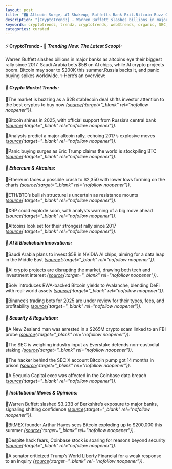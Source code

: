 ```yaml
---
layout: post
title: "🏙️ Altcoin Surge, AI Shakeup, Buffetts Bank Exit.Bitcoin Buzz Comes Last"
description: "[CryptoTrendz] - Warren Buffett slashes billions in major banks as altcoins eye their biggest rally since 2017. Saudi Arabia bets $5B on AI chips, while AI crypto projects boom. Bitcoin may soar to $200K this summer.Russia backs it, and panic buying spikes worldwide."
keywords: cryptotrendz, trendz, cryptotrends, web3trends, organic, SEC, Market, Warren, Trump, Crypto, JPMorgan, Trading, Bitcoin, Analyst, AI, Stablecoin, Avalanche
categories: curated
---
```


#### ⚡ CryptoTrendz - 📌 *Trending Now: The Latest Scoop!:*

Warren Buffett slashes billions in major banks as altcoins eye their biggest rally since 2017. Saudi Arabia bets $5B on AI chips, while AI crypto projects boom. Bitcoin may soar to $200K this summer.Russia backs it, and panic buying spikes worldwide. ✨Here’s an overview:


#### *🔖 Crypto Market Trends:*  

🔹The market is buzzing as a $2B stablecoin deal shifts investor attention to the best cryptos to buy now *([source](https://s.avyag.com/tsph){:target="_blank" rel="nofollow noopener"})*.  

🔹Bitcoin shines in 2025, with official support from Russia’s central bank *([source](https://s.avyag.com/1rkn){:target="_blank" rel="nofollow noopener"})*.  

🔹Analysts predict a major altcoin rally, echoing 2017’s explosive moves *([source](https://s.avyag.com/ou92){:target="_blank" rel="nofollow noopener"})*.  

🔹Panic buying surges as Eric Trump claims the world is stockpiling BTC *([source](https://s.avyag.com/769r){:target="_blank" rel="nofollow noopener"})*.  

#### *🔖 Ethereum & Altcoins:*  

🔹Ethereum faces a possible crash to $2,350 with lower lows forming on the charts *([source](https://s.avyag.com/okzw){:target="_blank" rel="nofollow noopener"})*.  

🔹ETH/BTC’s bullish structure is uncertain as resistance mounts *([source](https://s.avyag.com/u1lp){:target="_blank" rel="nofollow noopener"})*.  

🔹XRP could explode soon, with analysts warning of a big move ahead *([source](https://s.avyag.com/drk5){:target="_blank" rel="nofollow noopener"})*.  

🔹Altcoins look set for their strongest rally since 2017 *([source](https://s.avyag.com/ou92){:target="_blank" rel="nofollow noopener"})*.  

#### *🔖 AI & Blockchain Innovations:*  

🔹Saudi Arabia plans to invest $5B in NVIDIA AI chips, aiming for a data leap in the Middle East *([source](https://s.avyag.com/knaz){:target="_blank" rel="nofollow noopener"})*.  

🔹AI crypto projects are disrupting the market, drawing both tech and investment interest *([source](https://s.avyag.com/aoy6){:target="_blank" rel="nofollow noopener"})*.  

🔹Solv introduces RWA-backed Bitcoin yields to Avalanche, blending DeFi with real-world assets *([source](https://s.avyag.com/h75e){:target="_blank" rel="nofollow noopener"})*.  

🔹Binance’s trading bots for 2025 are under review for their types, fees, and profitability *([source](https://s.avyag.com/zuui){:target="_blank" rel="nofollow noopener"})*.  

#### *🔖 Security & Regulation:*  

🔹A New Zealand man was arrested in a $265M crypto scam linked to an FBI probe *([source](https://s.avyag.com/0b37){:target="_blank" rel="nofollow noopener"})*.  

🔹The SEC is weighing industry input as Everstake defends non-custodial staking *([source](https://s.avyag.com/0vow){:target="_blank" rel="nofollow noopener"})*.  

🔹The hacker behind the SEC X account Bitcoin pump got 14 months in prison *([source](https://s.avyag.com/sk5g){:target="_blank" rel="nofollow noopener"})*.  

🔹A Sequoia Capital exec was affected in the Coinbase data breach *([source](https://s.avyag.com/uuex){:target="_blank" rel="nofollow noopener"})*.  

#### *🔖 Institutional Moves & Opinions:*  

🔹Warren Buffett slashed $3.23B of Berkshire’s exposure to major banks, signaling shifting confidence *([source](https://s.avyag.com/faw3){:target="_blank" rel="nofollow noopener"})*.  

🔹BitMEX founder Arthur Hayes sees Bitcoin exploding up to $200,000 this summer *([source](https://s.avyag.com/ns68){:target="_blank" rel="nofollow noopener"})*.  

🔹Despite hack fears, Coinbase stock is soaring for reasons beyond security *([source](https://s.avyag.com/kbg9){:target="_blank" rel="nofollow noopener"})*.  

🔹A senator criticized Trump’s World Liberty Financial for a weak response to an inquiry *([source](https://s.avyag.com/hp1l){:target="_blank" rel="nofollow noopener"})*.